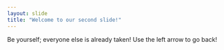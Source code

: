 ```yaml
---
layout: slide
title: "Welcome to our second slide!"
---
```

Be yourself; everyone else is already taken!
Use the left arrow to go back!
